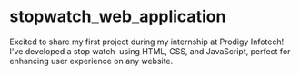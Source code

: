# stopwatch_web_application
Excited to share my first project during my internship at Prodigy Infotech!   I've developed a stop watch  using HTML, CSS, and JavaScript, perfect for enhancing user experience on any website.
